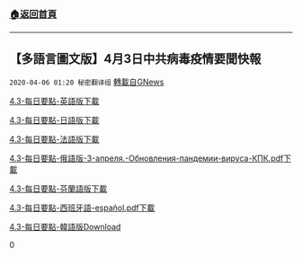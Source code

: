 ###  [:house:返回首頁](https://github.com/ourhimalayas/txt)
---

## 【多語言圖文版】4月3日中共病毒疫情要聞快報
`2020-04-06 01:20 秘密翻译组` [轉載自GNews](https://gnews.org/zh-hant/163419/)

[4.3-每日要點-英語版](https://s3-ap-northeast-1.amazonaws.com/news.guo.offload.media/wp-content/uploads/2020/04/06004801/4.3-%E6%AF%8F%E6%97%A5%E8%A6%81%E7%82%B9-%E8%8B%B1%E8%AF%AD%E7%89%88.pdf)[下載](https://s3-ap-northeast-1.amazonaws.com/news.guo.offload.media/wp-content/uploads/2020/04/06004801/4.3-%E6%AF%8F%E6%97%A5%E8%A6%81%E7%82%B9-%E8%8B%B1%E8%AF%AD%E7%89%88.pdf)

[4.3-每日要點-日語版](https://s3-ap-northeast-1.amazonaws.com/news.guo.offload.media/wp-content/uploads/2020/04/06004851/4.3-%E6%AF%8F%E6%97%A5%E8%A6%81%E7%82%B9-%E6%97%A5%E8%AF%AD%E7%89%88.pdf)[下載](https://s3-ap-northeast-1.amazonaws.com/news.guo.offload.media/wp-content/uploads/2020/04/06004851/4.3-%E6%AF%8F%E6%97%A5%E8%A6%81%E7%82%B9-%E6%97%A5%E8%AF%AD%E7%89%88.pdf)

[4.3-每日要點-法語版](https://s3-ap-northeast-1.amazonaws.com/news.guo.offload.media/wp-content/uploads/2020/04/06004918/4.3-%E6%AF%8F%E6%97%A5%E8%A6%81%E7%82%B9-%E6%B3%95%E8%AF%AD%E7%89%88.pdf)[下載](https://s3-ap-northeast-1.amazonaws.com/news.guo.offload.media/wp-content/uploads/2020/04/06004918/4.3-%E6%AF%8F%E6%97%A5%E8%A6%81%E7%82%B9-%E6%B3%95%E8%AF%AD%E7%89%88.pdf)

[4.3-每日要點-俄語版-3-апреля.-Обновления-пандемии-вируса-КПК.pdf](https://s3-ap-northeast-1.amazonaws.com/news.guo.offload.media/wp-content/uploads/2020/04/06004942/4.3-%E6%AF%8F%E6%97%A5%E8%A6%81%E7%82%B9-%E4%BF%84%E8%AF%AD%E7%89%88-3-%D0%B0%D0%BF%D1%80%D0%B5%D0%BB%D1%8F.-%D0%9E%D0%B1%D0%BD%D0%BE%D0%B2%D0%BB%D0%B5%D0%BD%D0%B8%D1%8F-%D0%BF%D0%B0%D0%BD%D0%B4%D0%B5%D0%BC%D0%B8%D0%B8-%D0%B2%D0%B8%D1%80%D1%83%D1%81%D0%B0-%D0%9A%D0%9F%D0%9A.pdf.pdf)[下載](https://s3-ap-northeast-1.amazonaws.com/news.guo.offload.media/wp-content/uploads/2020/04/06004942/4.3-%E6%AF%8F%E6%97%A5%E8%A6%81%E7%82%B9-%E4%BF%84%E8%AF%AD%E7%89%88-3-%D0%B0%D0%BF%D1%80%D0%B5%D0%BB%D1%8F.-%D0%9E%D0%B1%D0%BD%D0%BE%D0%B2%D0%BB%D0%B5%D0%BD%D0%B8%D1%8F-%D0%BF%D0%B0%D0%BD%D0%B4%D0%B5%D0%BC%D0%B8%D0%B8-%D0%B2%D0%B8%D1%80%D1%83%D1%81%D0%B0-%D0%9A%D0%9F%D0%9A.pdf.pdf)

[4.3-每日要點-芬蘭語版](https://s3-ap-northeast-1.amazonaws.com/news.guo.offload.media/wp-content/uploads/2020/04/06005005/4.3-%E6%AF%8F%E6%97%A5%E8%A6%81%E7%82%B9-%E8%8A%AC%E5%85%B0%E8%AF%AD%E7%89%88.pdf)[下載](https://s3-ap-northeast-1.amazonaws.com/news.guo.offload.media/wp-content/uploads/2020/04/06005005/4.3-%E6%AF%8F%E6%97%A5%E8%A6%81%E7%82%B9-%E8%8A%AC%E5%85%B0%E8%AF%AD%E7%89%88.pdf)

[4.3-每日要點-西班牙語-español.pdf](https://s3-ap-northeast-1.amazonaws.com/news.guo.offload.media/wp-content/uploads/2020/04/06005027/4.3-%E6%AF%8F%E6%97%A5%E8%A6%81%E7%82%B9-%E8%A5%BF%E7%8F%AD%E7%89%99%E8%AF%AD-espan%CC%83ol.pdf.pdf)[下載](https://s3-ap-northeast-1.amazonaws.com/news.guo.offload.media/wp-content/uploads/2020/04/06005027/4.3-%E6%AF%8F%E6%97%A5%E8%A6%81%E7%82%B9-%E8%A5%BF%E7%8F%AD%E7%89%99%E8%AF%AD-espan%CC%83ol.pdf.pdf)

[4.3-每日要點-韓語版](https://s3-ap-northeast-1.amazonaws.com/news.guo.offload.media/wp-content/uploads/2020/04/06005050/4.3-%E6%AF%8F%E6%97%A5%E8%A6%81%E7%82%B9-%E9%9F%A9%E8%AF%AD%E7%89%88.pdf)[Download](https://s3-ap-northeast-1.amazonaws.com/news.guo.offload.media/wp-content/uploads/2020/04/06005050/4.3-%E6%AF%8F%E6%97%A5%E8%A6%81%E7%82%B9-%E9%9F%A9%E8%AF%AD%E7%89%88.pdf)



0
